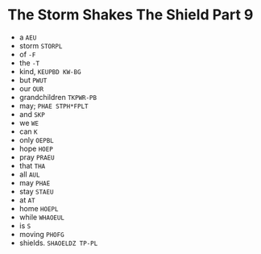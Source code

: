 # The Storm Shakes The Shield Part 9

* a `AEU`
* storm `STORPL`
* of `-F`
* the `-T`
* kind, `KEUPBD KW-BG`
* but `PWUT`
* our `OUR`
* grandchildren `TKPWR-PB`
* may; `PHAE STPH*FPLT`
* and `SKP`
* we `WE`
* can `K`
* only `OEPBL`
* hope `HOEP`
* pray `PRAEU`
* that `THA`
* all `AUL`
* may `PHAE`
* stay `STAEU`
* at `AT`
* home `HOEPL`
* while `WHAOEUL`
* is `S`
* moving `PHOFG`
* shields. `SHAOELDZ TP-PL`
